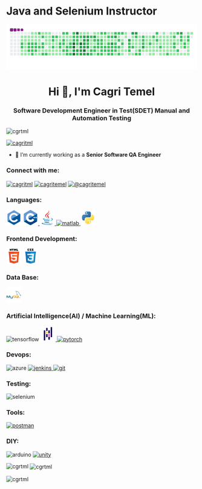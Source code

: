 <h1>Java and Selenium Instructor</h1>

![snake gif](https://github.com/cgrtml/snake-gif/blob/main/github-contribution-grid-snake.gif)

<h1 align="center">Hi 👋, I'm Cagri Temel</h1>
<h3 align="center">Software Development Engineer in Test(SDET) Manual and Automation Testing</h3>

<p align="left"> <img src="https://komarev.com/ghpvc/?username=cgrtml&label=Profile%20views&color=0e75b6&style=flat" alt="cgrtml" /> </p>

<p align="left"> <a href="https://twitter.com/cagritml" target="blank"><img src="https://img.shields.io/twitter/follow/cagritml?logo=twitter&style=for-the-badge" alt="cagritml" /></a> </p>

- 🔭 I’m currently working as a **Senior Software QA Engineer**

<h3 align="left">Connect with me:</h3>
<p align="left">
<a href="https://twitter.com/cagritml" target="blank"><img align="center" src="https://raw.githubusercontent.com/rahuldkjain/github-profile-readme-generator/master/src/images/icons/Social/twitter.svg" alt="cagritml" height="30" width="40" /></a>
<a href="https://linkedin.com/in/cagritemel" target="blank"><img align="center" src="https://raw.githubusercontent.com/rahuldkjain/github-profile-readme-generator/master/src/images/icons/Social/linked-in-alt.svg" alt="cagritemel" height="30" width="40" /></a>
<a href="https://medium.com/@cagritemel" target="blank"><img align="center" src="https://raw.githubusercontent.com/rahuldkjain/github-profile-readme-generator/master/src/images/icons/Social/medium.svg" alt="@cagritemel" height="30" width="40" /></a>
</p>

<h3 align="left">Languages:</h3>

<p  <a href="https://www.cprogramming.com/" target="_blank" rel="noreferrer"> <img src="https://raw.githubusercontent.com/devicons/devicon/master/icons/c/c-original.svg" alt="c" width="40" height="40"/> </a> <a href="https://www.w3schools.com/cpp/" target="_blank" rel="noreferrer"> <img src="https://raw.githubusercontent.com/devicons/devicon/master/icons/cplusplus/cplusplus-original.svg" alt="cplusplus" width="40" height="40"/> </a>
<a href="https://www.java.com" target="_blank" rel="noreferrer"> <img src="https://raw.githubusercontent.com/devicons/devicon/master/icons/java/java-original.svg" alt="java" width="40" height="40"/> </a>
<a href="https://www.mathworks.com/" target="_blank" rel="noreferrer"> <img src="https://upload.wikimedia.org/wikipedia/commons/2/21/Matlab_Logo.png" alt="matlab" width="40" height="40"/> </a>
<a href="https://www.python.org" target="_blank" rel="noreferrer"> <img src="https://raw.githubusercontent.com/devicons/devicon/master/icons/python/python-original.svg" alt="python" width="40" height="40"/> </a> 
</p>

<h3 align="left">Frontend Development:</h3>
<p <a href="https://www.w3.org/html/" target="_blank" rel="noreferrer"> <img src="https://raw.githubusercontent.com/devicons/devicon/master/icons/html5/html5-original-wordmark.svg" alt="html5" width="40" height="40"/> </a>
 <a href="https://www.w3schools.com/css/" target="_blank" rel="noreferrer"> <img src="https://raw.githubusercontent.com/devicons/devicon/master/icons/css3/css3-original-wordmark.svg" alt="css3" width="40" height="40"/> </a>
</p>
<h3 align="left">Data Base:</h3>
<p <a href="https://www.mysql.com/" target="_blank" rel="noreferrer"> <img src="https://raw.githubusercontent.com/devicons/devicon/master/icons/mysql/mysql-original-wordmark.svg" alt="mysql" width="40" height="40"/> </a>
   </p>

<h3 align="left">Artificial Intelligence(AI) / Machine Learning(ML):</h3>
<p <a href="https://www.tensorflow.org" target="_blank" rel="noreferrer"> <img src="https://www.vectorlogo.zone/logos/tensorflow/tensorflow-icon.svg" alt="tensorflow" width="40" height="40"/> </a>
<a href="https://pandas.pydata.org/" target="_blank" rel="noreferrer"> <img src="https://raw.githubusercontent.com/devicons/devicon/2ae2a900d2f041da66e950e4d48052658d850630/icons/pandas/pandas-original.svg" alt="pandas" width="40" height="40"/> </a>
<a href="https://pytorch.org/" target="_blank" rel="noreferrer"> <img src="https://www.vectorlogo.zone/logos/pytorch/pytorch-icon.svg" alt="pytorch" width="40" height="40"/> </a>
   </p>
   
 <h3 align="left">Devops:</h3>
 <p  <a href="https://azure.microsoft.com/en-in/" target="_blank" rel="noreferrer"> <img src="https://www.vectorlogo.zone/logos/microsoft_azure/microsoft_azure-icon.svg" alt="azure" width="40" height="40"/> </a> 
  <a href="https://www.jenkins.io" target="_blank" rel="noreferrer"> <img src="https://www.vectorlogo.zone/logos/jenkins/jenkins-icon.svg" alt="jenkins" width="40" height="40"/> </a>
   <a href="https://git-scm.com/" target="_blank" rel="noreferrer"> <img src="https://www.vectorlogo.zone/logos/git-scm/git-scm-icon.svg" alt="git" width="40" height="40"/> </a>
    </p>
    
<h3 align="left">Testing:</h3>
   <p
      <a href="https://www.selenium.dev" target="_blank" rel="noreferrer"> <img src="https://raw.githubusercontent.com/detain/svg-logos/780f25886640cef088af994181646db2f6b1a3f8/svg/selenium-logo.svg" alt="selenium" width="40" height="40"/> </a>
      </p>

<h3 align="left">Tools:</h3>
<p align="left">    <a href="https://postman.com" target="_blank" rel="noreferrer"> <img src="https://www.vectorlogo.zone/logos/getpostman/getpostman-icon.svg" alt="postman" width="40" height="40"/> </a>     </p>

<h3 align="left">DIY:</h3>
<p
   <a href="https://www.arduino.cc/" target="_blank" rel="noreferrer"> <img src="https://cdn.worldvectorlogo.com/logos/arduino-1.svg" alt="arduino" width="40" height="40"/> </a> 
   <a href="https://unity.com/" target="_blank" rel="noreferrer"> <img src="https://www.vectorlogo.zone/logos/unity3d/unity3d-icon.svg" alt="unity" width="40" height="40"/> </a>
   </p>

<p><img align="left" src="https://github-readme-stats.vercel.app/api/top-langs?username=cgrtml&show_icons=true&locale=en&layout=compact" alt="cgrtml" /></p>

<p>&nbsp;<img align="center" src="https://github-readme-stats.vercel.app/api?username=cgrtml&show_icons=true&locale=en" alt="cgrtml" /></p>

<p><img align="center" src="https://github-readme-streak-stats.herokuapp.com/?user=cgrtml&" alt="cgrtml" /></p>

